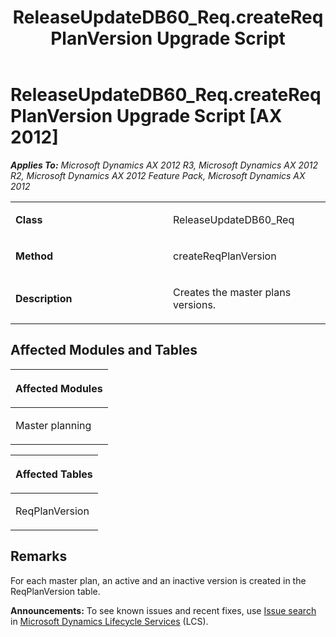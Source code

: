 ﻿---
title: ReleaseUpdateDB60_Req.createReqPlanVersion Upgrade Script
TOCTitle: ReleaseUpdateDB60_Req.createReqPlanVersion Upgrade Script
ms:assetid: 9ecc8370-828e-d884-4508-0e332d036dd2
ms:mtpsurl: https://msdn.microsoft.com/en-us/library/JJ736653(v=AX.60)
ms:contentKeyID: 49710095
ms.date: 05/18/2015
mtps_version: v=AX.60
---

# ReleaseUpdateDB60\_Req.createReqPlanVersion Upgrade Script [AX 2012]


_**Applies To:** Microsoft Dynamics AX 2012 R3, Microsoft Dynamics AX 2012 R2, Microsoft Dynamics AX 2012 Feature Pack, Microsoft Dynamics AX 2012_

<table>
<colgroup>
<col style="width: 50%" />
<col style="width: 50%" />
</colgroup>
<tbody>
<tr class="odd">
<td><p><strong>Class</strong></p></td>
<td><p>ReleaseUpdateDB60_Req</p></td>
</tr>
<tr class="even">
<td><p><strong>Method</strong></p></td>
<td><p>createReqPlanVersion</p></td>
</tr>
<tr class="odd">
<td><p><strong>Description</strong></p></td>
<td><p>Creates the master plans versions.</p></td>
</tr>
</tbody>
</table>


## Affected Modules and Tables

<table>
<colgroup>
<col style="width: 100%" />
</colgroup>
<thead>
<tr class="header">
<th><p>Affected Modules</p></th>
</tr>
</thead>
<tbody>
<tr class="odd">
<td><p>Master planning</p></td>
</tr>
</tbody>
</table>


<table>
<colgroup>
<col style="width: 100%" />
</colgroup>
<thead>
<tr class="header">
<th><p>Affected Tables</p></th>
</tr>
</thead>
<tbody>
<tr class="odd">
<td><p>ReqPlanVersion</p></td>
</tr>
</tbody>
</table>


## Remarks

For each master plan, an active and an inactive version is created in the ReqPlanVersion table.

  
**Announcements:** To see known issues and recent fixes, use [Issue search](http://go.microsoft.com/fwlink/?linkid=389258) in [Microsoft Dynamics Lifecycle Services](http://go.microsoft.com/fwlink/?linkid=306505) (LCS).

